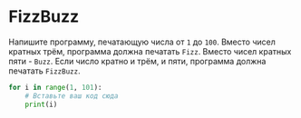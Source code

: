 
# FizzBuzz

Напишите программу, печатающую числа от `1` до `100`. Вместо чисел кратных трём, программа должна печатать `Fizz`. Вместо чисел кратных пяти - `Buzz`. Если число кратно и трём, и пяти, программа должна печатать `FizzBuzz`.

```python
for i in range(1, 101):
    # Вставьте ваш код сюда
    print(i)
```

